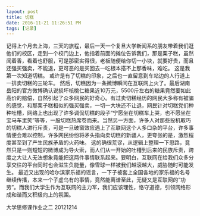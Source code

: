 ```yaml
---
layout: post
title: 切糕
date: 2016-11-21 11:26:51 PM 
tags: [记录]  
---
```


    
记得上个月去上海，三天的旅程，最后一天一个复旦大学新闻系的朋友带着我们逛他们的校区，走到一个校门边上，他指着前面的摊位告诉我们，那是栗子糕，虽然闻着香，看着也舒服，可是那密实得很，老板随便给你切一小块，就要好贵，而且还强买强卖，不能退，更可恶的是买回去一吃根本搭不上那香味，难吃。
这是我第一次知道切糕。
或许是有了切糕的印象，之后也一直留意到车站边的人行道上一排卖切糕的三轮车。
然后，切糕因为一条微博瞬间在互联网上火了。最后湖南岳阳的官方微博确认说损坏核桃仁糖果近10万元，5500斤左右的糖果竟然要如此高价的赔偿，自然引起了众多网民的好奇心。有过卖切糕经历的网民大多称有被骗的感觉，和那栗子糕相似的强买强卖，一切一大块还不让退，网民针对切糕党们种种吐槽，网络上也出现了许多调侃切糕的段子“宁愿坐在切糕车上哭，也不愿坐在宝马车里笑”等等，一股切糕热席卷而来。当然另一方面，许多人对那些投机取巧的切糕人进行斥责，可是一旦破窗效应遇上了互联网这个人多口杂的平台，许多事情便会难以控制，许多网民纷纷将矛头指向卖切糕的新疆人，更夸张的是，激烈程度甚至到了产生民族矛盾的火药味。
这的确很荒谬，从逻辑上整理一下思路，竟然只是一则短短的微博成为导火索，而人们从一开始的吐槽到后来的民族斥责，跨度之大让人无法想象竟能把这两件事情联系起来。要明白，互联网在给我们众多分享交往的平台同时也会滋生负能量，像雪球一样被我们越滚越大，威胁随时可能发生。
最近又出现的哈尔滨家乐福的谣言，一下子被套上全国各地的家乐福的名号继续传播，本来一个子虚乌有的事情，竟然能离谱至此，无疑又是互联网的“功劳”。而我们大学生作为互联网的主力军，我们应该理性，恪守道德，引领网络形成和谐而又积极向上的氛围。

大学思修课作业之二
20121214